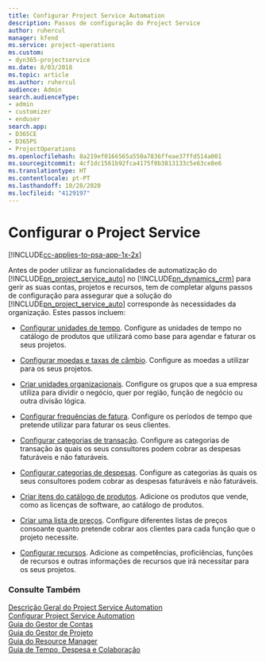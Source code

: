 ```yaml
---
title: Configurar Project Service Automation
description: Passos de configuração do Project Service
author: ruhercul
manager: kfend
ms.service: project-operations
ms.custom:
- dyn365-projectservice
ms.date: 8/03/2018
ms.topic: article
ms.author: ruhercul
audience: Admin
search.audienceType:
- admin
- customizer
- enduser
search.app:
- D365CE
- D365PS
- ProjectOperations
ms.openlocfilehash: 8a219ef0166565a550a7836ffeae37ffd514a001
ms.sourcegitcommit: 4cf1dc1561b92fca4175f0b3813133c5e63ce8e6
ms.translationtype: HT
ms.contentlocale: pt-PT
ms.lasthandoff: 10/28/2020
ms.locfileid: "4129197"
---
```

# <a name="configure-project-service"></a>Configurar o Project Service

[!INCLUDE[cc-applies-to-psa-app-1x-2x](../includes/cc-applies-to-psa-app-1x-2x.md)]

Antes de poder utilizar as funcionalidades de automatização do [!INCLUDE[pn_project_service_auto](../includes/pn-project-service-auto.md)] no [!INCLUDE[pn_dynamics_crm](../includes/pn-dynamics-crm.md)] para gerir as suas contas, projetos e recursos, tem de completar alguns passos de configuração para assegurar que a solução do [!INCLUDE[pn_project_service_auto](../includes/pn-project-service-auto.md)] corresponde às necessidades da organização. Estes passos incluem:  
  
-   [Configurar unidades de tempo](../psa/set-up-time-units.md). Configure as unidades de tempo no catálogo de produtos que utilizará como base para agendar e faturar os seus projetos.  
  
-   [Configurar moedas e taxas de câmbio](../psa/set-up-currencies-exchange-rates.md). Configure as moedas a utilizar para os seus projetos.  
  
-   [Criar unidades organizacionais](../psa/create-organizational-units.md). Configure os grupos que a sua empresa utiliza para dividir o negócio, quer por região, função de negócio ou outra divisão lógica.  
  
-   [Configurar frequências de fatura](../psa/set-up-invoice-frequencies.md). Configure os períodos de tempo que pretende utilizar para faturar os seus clientes.  
  
-   [Configurar categorias de transação](../psa/configure-transaction-categories.md). Configure as categorias de transação às quais os seus consultores podem cobrar as despesas faturáveis e não faturáveis.  
  
-   [Configurar categorias de despesas](../psa/configure-expense-categories.md). Configure as categorias às quais os seus consultores podem cobrar as despesas faturáveis e não faturáveis.  
  
-   [Criar itens do catálogo de produtos](../psa/create-product-catalog-items.md). Adicione os produtos que vende, como as licenças de software, ao catálogo de produtos.  
  
-   [Criar uma lista de preços](../psa/create-price-list.md). Configure diferentes listas de preços consoante quanto pretende cobrar aos clientes para cada função que o projeto necessite.  
  
-   [Configurar recursos](../psa/set-up-resources.md). Adicione as competências, proficiências, funções de recursos e outras informações de recursos que irá necessitar para os seus projetos.  
  
### <a name="see-also"></a>Consulte Também  
 [Descrição Geral do Project Service Automation](../psa/overview.md)   
 [Configurar Project Service Automation](../psa/configure.md)   
 [Guia do Gestor de Contas](../psa/account-manager-guide.md)   
 [Guia do Gestor de Projeto](../psa/project-manager-guide.md)   
 [Guia do Resource Manager](../psa/resource-manager-guide.md)   
 [Guia de Tempo, Despesa e Colaboração](../psa/time-expense-collaboration-guide.md)
